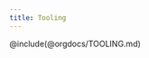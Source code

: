 ```yaml
---
title: Tooling
---
```


<!--This page is generated from the TOOLING.md page on the org-level
documentation at https://github.com/pulsar-edit/.github-->

@include(@orgdocs/TOOLING.md)
